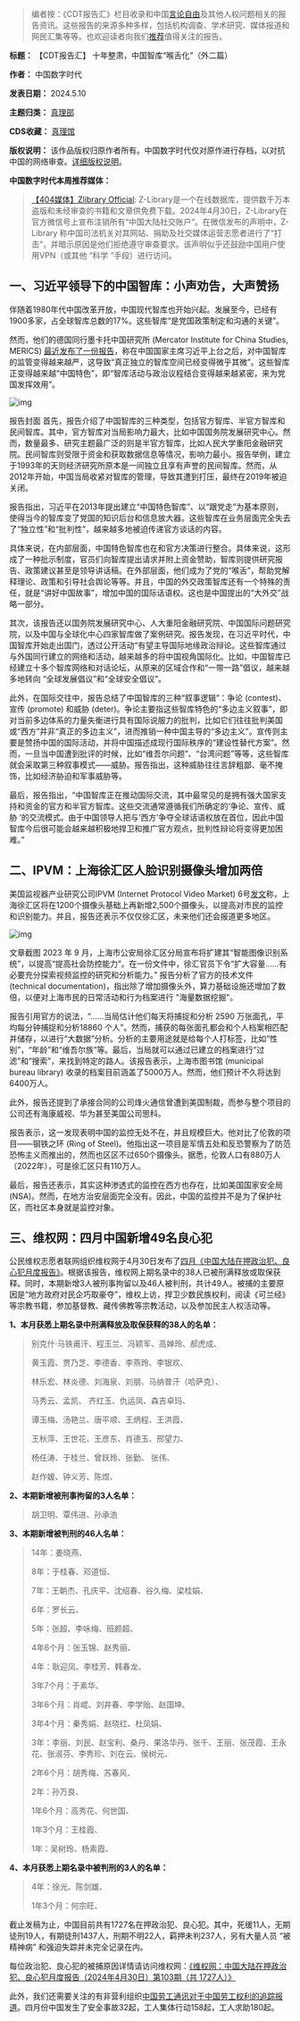 
> 编者按：《CDT报告汇》栏目收录和中国[言论自由](https://chinadigitaltimes.net/space/言论自由)及其他人权问题相关的报告资讯。这些报告的来源多种多样，包括机构调查、学术研究、媒体报道和网民汇集等等。也欢迎读者向我们[推荐](https://chinadigitaltimes.net/chinese/telegrambot)值得关注的报告。




**标题：** 【CDT报告汇】 十年整肃，中国智库“喉舌化”（外二篇）  

**作者：** 中国数字时代  

**发表日期：** 2024.5.10  

**主题归类：** [真理部](https://chinadigitaltimes.net/space/真理部)  

**CDS收藏：** [真理馆](https://chinadigitaltimes.net/space/%E7%9C%9F%E7%90%86%E9%A6%86)  

**版权说明：** 该作品版权归原作者所有。中国数字时代仅对原作进行存档，以对抗中国的网络审查。[详细版权说明](https://chinadigitaltimes.net/chinese/copyright)。


**中国数字时代本周推荐媒体：** 



> [【404媒体】Zlibrary Official](https://chinadigitaltimes.net/chinese/707420.html): Z-Library是一个在线数据库，提供数千万本盗版和未经审查的书籍和文章供免费下载。2024年4月30日，Z-Library在官方微信号上宣布注销所有“中国大陆社交账户“。在微信发布的声明中，Z-Library 称中国司法机关对其网站、捐助及社交媒体运营志愿者进行了“打击“，并暗示原因是他们拒绝遵守审查要求。该声明似乎还鼓励中国用户使用VPN（或其他 “科学 “手段）进行访问。


一、习近平领导下的中国智库：小声劝告，大声赞扬
-----------------------


伴随着1980年代中国改革开放，中国现代智库也开始兴起。发展至今，已经有1900多家，占全球智库总数的17%。这些智库“是党国政策制定和沟通的关键”。


然而，他们的德国同行墨卡托中国研究所 (Mercator Institute for China Studies, MERICS) [最近发布了一份报告](https://merics.org/en/report/whispering-advice-roaring-praises-role-chinese-think-tanks-under-xi-jinping#msdynttrid=UoYGDVTm1Nz-aZlCEiwT36E7V6b08Y_lT3bVqEpSHWw)，称在中国国家主席习近平上台之后，对中国智库的监管变得越来越严，这导致“真正独立的智库空间已经变得微乎其微”。这些智库正变得越来越“中国特色”，即“智库活动与政治议程结合变得越来越紧密，来为党国发挥效用”。


![img](https://chinadigitaltimes.net/chinese/files/2024/05/MERICS-Report-Whispering-advice-roaring-praises_May-2024_0.jpg)


报告封面
首先，报告介绍了中国智库的三种类型，包括官方智库、半官方智库和民间智库。其中，官方智库对当局影响力最大，比如中国国务院发展研究中心。然而，数量最多、研究主题最广泛的则是半官方智库，比如人民大学重阳金融研究院。民间智库则受限于资金和获取数据信息等情况，影响力最小。报告举例，建立于1993年的天则经济研究所原本是一间独立且享有声誉的民间智库。然而，从2012年开始，中国当局收紧对智库的管理，导致其遭到打压，最终在2019年被迫关闭。


报告指出，习近平在2013年提出建立“中国特色智库”、以“跟党走”为基本原则，使得当今的智库变了党国的知识后台和信息放大器。这些智库在业务层面完全失去了“独立性”和“批判性”，越来越多地被迫传递官方谈话的内容。


具体来说，在内部层面，中国特色智库也在和官方决策进行整合。具体来说，这形成了一种批示制度，官员们向智库提出请求并附上资金赞助，智库则提供研究报告、政策建议甚至是领导讲话稿。在外部层面，他们成为了党的“喉舌”，帮助党解释理论、政策和引导社会舆论等等。并且，中国的外交政策智库还有一个特殊的责任，就是“讲好中国故事”，增加中国的国际话语权。这也是中国提出的“大外交”战略一部分。


其次，该报告还以国务院发展研究中心、人大重阳金融研究院、中国国际问题研究院，以及中国与全球化中心四家智库做了案例研究。报告发现，在习近平时代，中国智库开始走出国门，透过公开活动“有望主导国际地缘政治辩论。这些智库通过与外国同行建立的网络和活动，越来越多的将中国视角国际化。比如，中国智库已经建立十多个智库网络和对话论坛，从原来的区域合作和“一带一路”倡议，越来越多地转向 “全球发展倡议”和“全球安全倡议”。


此外，在国际交往中，报告总结了中国智库的三种“叙事逻辑”：争论 (contest)、宣传 (promote) 和威胁 (deter)。争论主要指这些智库特色的“多边主义叙事”，即对当前多边体系的力量失衡进行具有国际说服力的批判，比如它们往往批判美国或“西方”并非“真正的多边主义”，进而推销一种中国主导的“多边主义”。宣传则主要是赞扬中国的国际活动，并将中国描述成现行国际秩序的“建设性替代方案”。然而，一旦当中国遭到批评的时候，比如“维吾尔问题”、“台湾问题”等等，这些智库就会采取第三种叙事模式——威胁。报告指出，这种威胁往往言辞粗鄙、毫不掩饰，比如经济胁迫和军事威胁等。


最后，报告指出，“中国智库正在推动国际交流，其中最常见的是拥有强大国家支持和资金的官方和半官方智库。这些交流通常遵循我们所确定的‘争论、宣传、威胁 ’的交流模式。由于中国领导人把与‘西方’争夺全球话语权放在首位，因此中国智库今后很可能会越来越积极地捍卫和推广官方观点，批判性辩论将变得更加困难。”


二、IPVM：上海徐汇区人脸识别摄像头增加两倍
-----------------------


美国监视器产业研究公司IPVM (Internet Protocol Video Market) 6号[发文](https://ipvm.com/reports/shanghai-xuhui)称，上海徐汇区将在1200个摄像头基础上再新增2,500个摄像头，以提高对市民的监控和识别能力。并且，报告还表示不仅仅徐汇区，未来他们还会报道更多地区。


![img](https://chinadigitaltimes.net/chinese/files/2024/05/FireShot-Capture-309-Shanghai-District-Tripling-Mass-Surveillance-Expanding-Behavioral-An_-ipvm.com_.png)


文章截图
2023 年 9 月，上海市公安局徐汇区分局宣布将扩建其“智能图像识别系统”，以提高“提高社会防控能力”。在一份文件中，徐汇官员下令“扩大容量……有必要充分探索视频监控的研究和分析能力。” 报告分析了官方的技术文件 (technical documentation)，指出除了增加摄像头外，算力基础设施还增加了数倍，以便对上海市民的日常活动和行为档案进行 "海量数据挖掘"。


报告引用官方的说法，“……当局估计他们每天将捕捉和分析 2590 万张面孔，平均每分钟捕捉和分析18860 个人”。然而，捕获的每张面孔都会和个人档案相匹配并储存，以进行“大数据”分析。分析的主要用途就是给每个人打标签，比如“性别”，“年龄”和“维吾尔族”等。最后，当局就可以通过已建立的档案进行“过滤”和“搜索”，来找到特定的路人。该报告表示，上海市图书馆 (municipal bureau library) 收录的档案目前涵盖了5000万人。然而，他们预计不久将达到6400万人。


此外，报告还提到了承接合同的公司烽火通信曾遭到美国制裁，而参与整个项目的公司还有海康威视、华为甚至美国公司思科。


报告表示，这一发现表明中国的监控无处不在，并且规模巨大。他对比了伦敦的项目——钢铁之环 (Ring of Steel)。他指出这一项目是军情五处和反恐警察为了防范恐怖主义而推出的，然而也区区不过650个摄像头。据悉，伦敦人口有880万人（2022年），可是徐汇区只有110万人。


最后，报告还表示，其实这种渗透式的监控在西方也存在，比如美国国家安全局 (NSA)。然而，在地方治安层面完全没有。因此，中国的监控并不是为了保护社区，而社区本身就是监控对象。


三、维权网：四月中国新增49名良心犯
------------------


公民维权志愿者联网组织维权网于4月30日发布了[四月《中国大陆在押政治犯、良心犯月度报告》](https://wqw2010.blogspot.com/2024/04/2024430103-1727.html)。根据该报告，维权网上期名录中的38人已被刑满释放或取保获释。同时，本期新增3人被刑事拘留以及46人被判刑，共计49人。被捕的主要原因是“地方政府对民企巧取豪夺”，维权上访，捍卫少数民族权利，阅读《可兰经》等宗教书籍，参加基督教、藏传佛教等宗教活动，以及参加民主人权活动等。


**1、本月获悉上期名录中刑满释放及取保获释的38人的名单：** 



> 别克什·马铁甫汗、程玉兰、冯颖军、高婵玲、郝虎成、
> 
> 
> 黄玉霞、贾乃芝、李德香、李燕玲、李银欢、
> 
> 
> 林乐宏、林炎德、刘海泉、刘朋、马纳普汗（哈萨克）、
> 
> 
> 马秀云、孟凯、 齐红玉、仇运凤、森吉卓玛、
> 
> 
> 谭玉梅、汤艳兰、唐平顺、王炳程、王洪霞、
> 
> 
> 王秋萍、王世花、王彦东、肖德玉、邢望力、
> 
> 
> 杨任涛、于桂兰、曾跃玲、张勤、 张伟、
> 
> 
> 赵作媛、钟义芳、陈煜、


**2、本期新增被刑事拘留的3人名单：** 



> 胡卫明、覃伟进、孙承浩


**3、本期新增被判刑的46人名单：** 



> 14年：姜晓燕、
> 
> 
> 8年：于桂春、邓道恒、
> 
> 
> 7年：王朝杰、孔庆平、沈绍春、谷久梅、梁桂娟、
> 
> 
> 6年：罗长云、
> 
> 
> 5年：张超、李咏梅、班颜超、
> 
> 
> 4年6个月：张玉锦、赵秀丽、
> 
> 
> 4年：耿迎凤、李桂芳、韩春龙、
> 
> 
> 3年7个月：于素华、
> 
> 
> 3年6个月：肖崐、刘井春、李学贻、赵国坤、
> 
> 
> 3年4个月：秦秀娟、赵晓红、杜凤娟、
> 
> 
> 3年：李丽、刘民、赵宝利、桑丹、果洛华丹、张千、王丽、张茂霞、王永花、张淑芬、李秀珍、刘在云、侯树元、
> 
> 
> 2年6个月：胡秀梅、苏春风、
> 
> 
> 2年：孙万良、
> 
> 
> 1年6个月：高秀花、何世国、
> 
> 
> 1年3个月：王桂霞、
> 
> 
> 1年：吴树玲、杨素霞、


**4、本月获悉上期名录中被判刑的3人的名单：** 



> 4年：徐光、陈剑雄、
> 
> 
> 1年3个月：何宗旺、


截止发稿为止，中国目前共有1727名在押政治犯、良心犯。其中，死缓11人，无期徒刑19人，有期徒刑1437人，刑期不明22人，羁押未判237人，另有大量人员 “被精神病” 和强迫失踪并未完全记录在内。


每位政治犯、良心犯的被捕原因详情请访问维权网：[《维权网：中国大陆在押政治犯、良心犯月度报告（2024年4月30日）第103期（共 1727人）》](https://wqw2010.blogspot.com/2024/04/2024430103-1727.html)


此外，我们还需要关注的有非营利组织[中国劳工通讯对于中国劳工权利的追踪报道](https://clb.org.hk/zh-hans)。四月份中国发生了安全事故32起，工人集体行动158起，工人求助180起。

